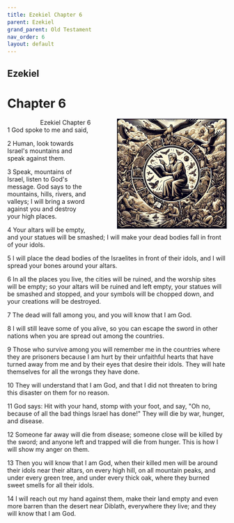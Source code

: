 ```yaml
---
title: Ezekiel Chapter 6
parent: Ezekiel
grand_parent: Old Testament
nav_order: 6
layout: default
---
```


## Ezekiel

# Chapter 6

<div style="clear: both; text-align: right;">
    <img src="/assets/Image/Ezekiel/500/6.jpg" alt="Ezekiel Chapter 6" class="chapter-image" style="max-width: 50%; height: auto; float: right; margin: 0 0 10px 10px; padding-left: 10%;">
    <figcaption style="font-size: 14px;">Ezekiel Chapter 6</figcaption>
</div>
1 God spoke to me and said,

2 Human, look towards Israel's mountains and speak against them.

3 Speak, mountains of Israel, listen to God's message. God says to the mountains, hills, rivers, and valleys; I will bring a sword against you and destroy your high places.

4 Your altars will be empty, and your statues will be smashed; I will make your dead bodies fall in front of your idols.

5 I will place the dead bodies of the Israelites in front of their idols, and I will spread your bones around your altars.

6 In all the places you live, the cities will be ruined, and the worship sites will be empty; so your altars will be ruined and left empty, your statues will be smashed and stopped, and your symbols will be chopped down, and your creations will be destroyed.

7 The dead will fall among you, and you will know that I am God.

8 I will still leave some of you alive, so you can escape the sword in other nations when you are spread out among the countries.

9 Those who survive among you will remember me in the countries where they are prisoners because I am hurt by their unfaithful hearts that have turned away from me and by their eyes that desire their idols. They will hate themselves for all the wrongs they have done.

10 They will understand that I am God, and that I did not threaten to bring this disaster on them for no reason.

11 God says: Hit with your hand, stomp with your foot, and say, "Oh no, because of all the bad things Israel has done!" They will die by war, hunger, and disease.

12 Someone far away will die from disease; someone close will be killed by the sword; and anyone left and trapped will die from hunger. This is how I will show my anger on them.

13 Then you will know that I am God, when their killed men will be around their idols near their altars, on every high hill, on all mountain peaks, and under every green tree, and under every thick oak, where they burned sweet smells for all their idols.

14 I will reach out my hand against them, make their land empty and even more barren than the desert near Diblath, everywhere they live; and they will know that I am God.


